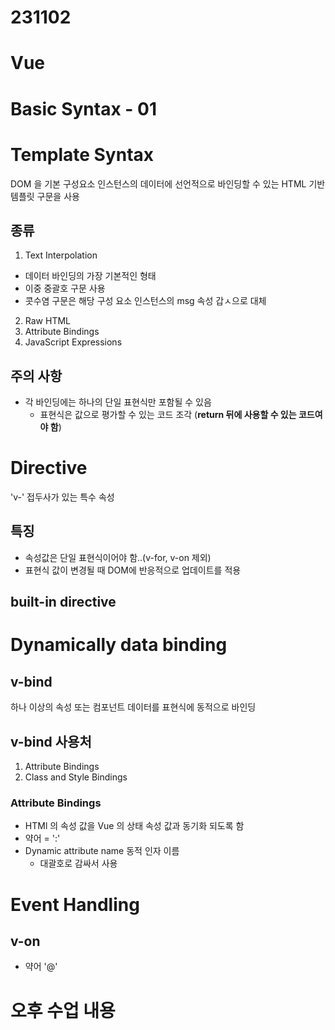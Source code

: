 # 231102
# Vue
# Basic Syntax - 01

# Template Syntax
DOM 을 기본 구성요소 인스턴스의 데이터에 선언적으로 바인딩할 수 있는 HTML 기반 템플릿 구문을 사용

## 종류
1. Text Interpolation
  - 데이터 바인딩의 가장 기본적인 형태
  - 이중 중괄호 구문 사용
  - 콧수염 구문은 해당 구성 요소 인스턴스의 msg 속성 갑ㅅ으로 대체

2. Raw HTML
3. Attribute Bindings
4. JavaScript Expressions

## 주의 사항
- 각 바인딩에는 하나의 단일 표현식만 포함될 수 있음
  - 표현식은 값으로 평가할 수 있는 코드 조각 (**return 뒤에 사용할 수 있는 코드여야 함**)

# Directive
'v-' 접두사가 있는 특수 속성
## 특징
- 속성값은 단일 표현식이어야 함..(v-for, v-on 제외)
- 표현식 값이 변경될 때 DOM에 반응적으로 업데이트를 적용
## built-in directive


# Dynamically data binding
## v-bind
하나 이상의 속성 또는 컴포넌트 데이터를 표현식에 동적으로 바인딩
 
## v-bind 사용처
1. Attribute Bindings
2. Class and Style Bindings

### Attribute Bindings
- HTMl 의 속성 값을 Vue 의 상태 속성 값과 동기화 되도록 함
- 약어 = ':'
- Dynamic attribute name 동적 인자 이름
  - 대괄호로 감싸서 사용



# Event Handling
## v-on
- 약어 '@'




# 오후 수업 내용

